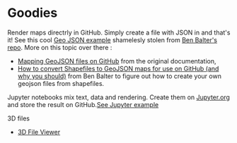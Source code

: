 # Goodies


Render maps directrly in GitHub. Simply create a file with JSON in and that's it! See this cool [Geo JSON example](./map.geojson) shamelesly stolen from [Ben Balter's repo](https://github.com/benbalter/dc-wifi-social). More on this topic over there : 
- [Mapping GeoJSON files on GitHub](https://help.github.com/articles/mapping-geojson-files-on-github/) from the original documentation,
- [How to convert Shapefiles to GeoJSON maps for use on GitHub (and why you should)](http://ben.balter.com/2013/06/26/how-to-convert-shapefiles-to-geojson-for-use-on-github/) from Ben Balter to figure out how to create your own geojson files from shapefiles. 

Jupyter notebooks mix text, data and rendering. Create them on [Jupyter.org](https://try.jupyter.org/) and store the result on GitHub.[See Jupyter example](./jupyter.ipynb)

3D files
- [3D File Viewer](https://help.github.com/articles/3d-file-viewer/)
